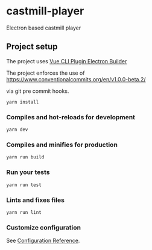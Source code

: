 # castmill-player

Electron based castmill player

## Project setup

The project uses [Vue CLI Plugin Electron Builder](https://nklayman.github.io/vue-cli-plugin-electron-builder/guide/guide.html)

The project enforces the use of 
https://www.conventionalcommits.org/en/v1.0.0-beta.2/

via git pre commit hooks.


```
yarn install
```

### Compiles and hot-reloads for development

```
yarn dev
```

### Compiles and minifies for production

```
yarn run build
```

### Run your tests

```
yarn run test
```

### Lints and fixes files

```
yarn run lint
```

### Customize configuration

See [Configuration Reference](https://cli.vuejs.org/config/).
